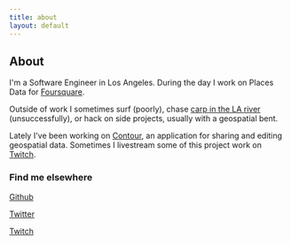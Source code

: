 ```yaml
---
title: about
layout: default
---
```


## About

I'm a Software Engineer in Los Angeles. During the day I work on Places Data for [Foursquare](https://foursquare.com/).

Outside of work I sometimes surf (poorly), chase [carp in the LA river](https://twitter.com/worace/status/1376588367152865281) (unsuccessfully), or hack on side projects, usually with a geospatial bent.

Lately I've been working on [Contour](https://contour.app/), an application for sharing and editing geospatial data. Sometimes I livestream some of this project work on [Twitch](https://www.twitch.tv/worace).

### Find me elsewhere

<p class="p-short"><a href="https://github.com/worace">Github</a></p>
<p class="p-short"><a href="http://twitter.com/worace">Twitter</a></p>
<p class="p-short"><a href="https://www.twitch.tv/worace">Twitch</a></p>

